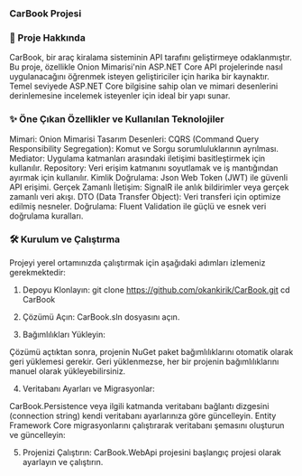### CarBook Projesi

### 🚀 Proje Hakkında

CarBook, bir araç kiralama sisteminin API tarafını geliştirmeye odaklanmıştır. Bu proje, özellikle Onion Mimarisi'nin ASP.NET Core API projelerinde nasıl uygulanacağını öğrenmek isteyen geliştiriciler için harika bir kaynaktır. Temel seviyede ASP.NET Core bilgisine sahip olan ve mimari desenlerini derinlemesine incelemek isteyenler için ideal bir yapı sunar.

### ✨ Öne Çıkan Özellikler ve Kullanılan Teknolojiler

Mimari: Onion Mimarisi
Tasarım Desenleri:
CQRS (Command Query Responsibility Segregation): Komut ve Sorgu sorumluluklarının ayrılması.
Mediator: Uygulama katmanları arasındaki iletişimi basitleştirmek için kullanılır.
Repository: Veri erişim katmanını soyutlamak ve iş mantığından ayırmak için kullanılır.
Kimlik Doğrulama: Json Web Token (JWT) ile güvenli API erişimi.
Gerçek Zamanlı İletişim: SignalR ile anlık bildirimler veya gerçek zamanlı veri akışı.
DTO (Data Transfer Object): Veri transferi için optimize edilmiş nesneler.
Doğrulama: Fluent Validation ile güçlü ve esnek veri doğrulama kuralları.

### 🛠️ Kurulum ve Çalıştırma
Projeyi yerel ortamınızda çalıştırmak için aşağıdaki adımları izlemeniz gerekmektedir:

1) Depoyu Klonlayın:
git clone https://github.com/okankirik/CarBook.git
cd CarBook

2) Çözümü Açın:
CarBook.sln dosyasını açın.

3) Bağımlılıkları Yükleyin:

Çözümü açtıktan sonra, projenin NuGet paket bağımlılıklarını otomatik olarak geri yüklemesi gerekir. Geri yüklenmezse, her bir projenin bağımlılıklarını manuel olarak yükleyebilirsiniz.

4) Veritabanı Ayarları ve Migrasyonlar:

CarBook.Persistence veya ilgili katmanda veritabanı bağlantı dizgesini (connection string) kendi veritabanı ayarlarınıza göre güncelleyin.
Entity Framework Core migrasyonlarını çalıştırarak veritabanı şemasını oluşturun ve güncelleyin:

5) Projenizi Çalıştırın:
CarBook.WebApi projesini başlangıç projesi olarak ayarlayın ve çalıştırın.
